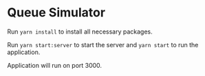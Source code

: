 # Queue Simulator

Run `yarn install` to install all necessary packages.

Run `yarn start:server` to start the server and `yarn start` to run the application.

Application will run on port 3000.
